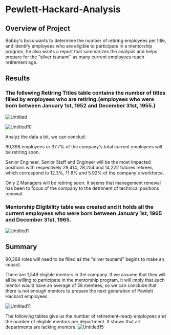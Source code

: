 # Pewlett-Hackard-Analysis

## Overview of Project

Bobby's boss wants to determine the number of retiring employees per title, and identify employees who are eligible to participate in a mentorship program, he also wants a report that summarizes the analysis and helps prepare for the “silver tsunami” as many current employees reach retirement age.

## Results
### The following Retiring Titles table contains the number of titles filled by employees who are retiring.(employees who were born between January 1st, 1952 and December 31st, 1955.)
![Untitled](https://user-images.githubusercontent.com/38533045/130368728-118e779e-4c58-4c60-920a-36a0d701ce9d.png)

![Untitled10](https://user-images.githubusercontent.com/38533045/130370669-6764c6f3-b19c-4223-9463-0e90c1dd6be5.png)

Analyz the data a bit, we can conclud:

90,398 employees or 37.7% of the company's total current employees will be retiring soon.

Senior Engineer, Senior Staff and Engineer will be the most impacted positions with respectively 29,414, 28,254 and 14,222 futures retirees, which correspond to 12.3%, 11.8% and 5.92% of the company's workforce.

Only 2 Managers will be retiring soon. It seems that management renewal has been to focus of the company to the detriment of technical positions renewal.

### Mentorship Eligibility table was created and it holds all the current employees who were born between January 1st, 1965 and December 31st, 1965.
![Untitled1](https://user-images.githubusercontent.com/38533045/130368780-aba6e2f9-46a0-4a4f-8d94-494e87192735.png)


## Summary
90,398 roles will need to be filled as the "silver tsunami" begins to make an impact.

There are 1,549 eligible mentors in the company. If we assume that they will all be willing to participate in the mentorship program, it will imply that each mentor would have an average of 58 mentees, so we can conclude that there is not enough mentors to prepare the next generation of Pewlett Hackard employees.

![Untitled11](https://user-images.githubusercontent.com/38533045/130370937-e9b03026-3279-4ec7-87d3-81adced2586f.png)

The following tables give us the number of retirement-ready employees and the number of eligible mentors per department. It shows that all departments are lacking mentors.
![Untitled15](https://user-images.githubusercontent.com/38533045/130371138-9f62d921-d215-4c6d-b787-a5a66b60225f.png)








